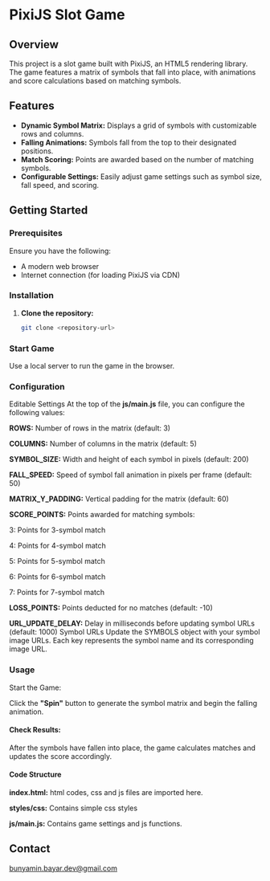 # PixiJS Slot Game

## Overview

This project is a slot game built with PixiJS, an HTML5 rendering library. The game features a matrix of symbols that fall into place, with animations and score calculations based on matching symbols.

## Features

- **Dynamic Symbol Matrix:** Displays a grid of symbols with customizable rows and columns.
- **Falling Animations:** Symbols fall from the top to their designated positions.
- **Match Scoring:** Points are awarded based on the number of matching symbols.
- **Configurable Settings:** Easily adjust game settings such as symbol size, fall speed, and scoring.

## Getting Started

### Prerequisites

Ensure you have the following:
- A modern web browser
- Internet connection (for loading PixiJS via CDN)

### Installation

1. **Clone the repository:**

   ```bash
   git clone <repository-url>
### Start Game
Use a local server to run the game in the browser.
### Configuration
Editable Settings
At the top of the **js/main.js** file, you can configure the following values:

**ROWS:** Number of rows in the matrix (default: 3)

**COLUMNS:** Number of columns in the matrix (default: 5)

**SYMBOL_SIZE:** Width and height of each symbol in pixels (default: 200)

**FALL_SPEED:** Speed of symbol fall animation in pixels per frame (default: 50)

**MATRIX_Y_PADDING:** Vertical padding for the matrix (default: 60)

**SCORE_POINTS:** Points awarded for matching symbols:

3: Points for 3-symbol match

4: Points for 4-symbol match

5: Points for 5-symbol match

6: Points for 6-symbol match

7: Points for 7-symbol match

**LOSS_POINTS:** Points deducted for no matches (default: -10)

**URL_UPDATE_DELAY:** Delay in milliseconds before updating symbol URLs (default: 1000)
Symbol URLs
Update the SYMBOLS object with your symbol image URLs. Each key represents the symbol name and its corresponding image URL.

### Usage
Start the Game:

Click the **"Spin"** button to generate the symbol matrix and begin the falling animation.

#### Check Results:

After the symbols have fallen into place, the game calculates matches and updates the score accordingly.

#### Code Structure
**index.html:** html codes, css and js files are imported here.

**styles/css:** Contains simple css styles

**js/main.js:** Contains game settings and js functions.

## Contact
bunyamin.bayar.dev@gmail.com